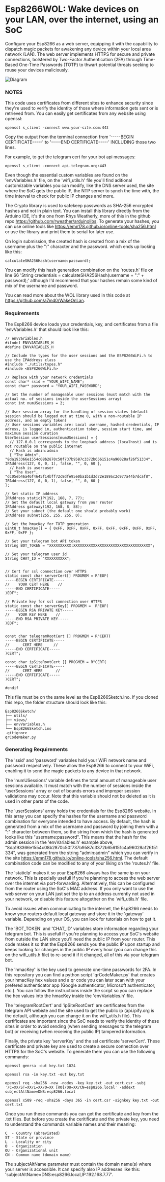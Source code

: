# Esp8266WOL: Wake devices on your LAN, over the internet, using an SoC

Configure your Esp8266 as a web server, equipping it with the capability to dispatch magic packets for awakening any device within your local area network (LAN). The web server implements HTTPS for secure and private connections, bolstered by Two-Factor Authentication (2FA) through Time-Based One-Time Passwords (TOTP) to thwart potential threats seeking to rouse your devices maliciously.

![Diagram](https://github.com/CenturySturgeon/Esp8266WOL/blob/main/WOL_Diagram.svg)

### NOTES

This code uses certificates from different sites to enhance security since they're used to verify the identity of those where information gets sent or is retrieved from. You can easily get certificates from any website using openssl:

```
openssl s_client -connect www.your-site.com:443
```

Copy the output from the terminal connection from '-----BEGIN CERTIFICATE-----' to '-----END CERTIFICATE-----' INCLUDING those two lines.

For example, to get the telegram cert for your bot api messages:

```
openssl s_client -connect api.telegram.org:443
```

Even though the essential custom variables are found on the 'envVariables.h' file, on the 'wifi_utils.h' file you'll find aditional customizable variables you can modify, like the DNS server used, the site where the SoC gets the public IP, the NTP server to synch the time with, the time interval to check for public IP changes and more.

The Crypto library is used to safekeep passwords as SHA-256 encrypted hashes and not in plain text. You can install this library directly from the Arduino IDE, it's the one from Rhys Weatherly, more of this in the github repo https://github.com/rweather/arduinolibs. To generate your hashes, you can use online tools like https://emn178.github.io/online-tools/sha256.html or use the library and print them to serial for later use.

On login submission, the created hash is created from a mix of the username plus the ":" character and the password. which ends up looking like this:

```
calculateSHA256Hash(username:password);
```

You can modify this hash generation combination on the 'routes.h' file on line 66 'String credentials = calculateSHA256Hash(username + ":" + password);' although I'd recommend that your hashes remain some kind of mix of the username and password.

You can read more about the WOL library used in this code at https://github.com/a7md0/WakeOnLan.

### Requirements

The Esp8266 device loads your credentials, key, and certificates from a file 'envVariables.h' that should look like this:

```
// envVariables.h
#ifndef ENVVARIABLES_H
#define ENVVARIABLES_H

// Include the types for the user sessions and the ESP8266WiFi.h to use the IPAddress class
#include "./utils/types.h"
#include <ESP8266WiFi.h>

// Replace with your network credentials
const char* ssid = "YOUR_WIFI_NAME";
const char* password = "YOUR_WIFI_PASSWORD";

// Set the number of manageable user sessions (must match with the actual no. of sessions inside the userSessions array)
const int numUSessions = 2;

// User session array for the handling of session states (default session should be logged out at time 0, with a non-routable IP address, and an empty token)
// User sessions variables are: Local username, hashed credentials, IP adress, is logged in, authentication token, session start time, and maximum session duration
UserSession userSessions[numUSessions] = {
  // 127.0.0.1 corresponds to the loopback address (localhost) and is not routable on the public internet
  // Hash is admin:admin
  { "The Admin", "8da193366e1554c08b2870c50f737b9587c3372b656151c4a96028af26f51334", IPAddress(127, 0, 0, 1), false, "", 0, 60 },
  // Hash is user:user
  { "The User", "dc05eb46a46f4645f14bff72c8dfe95e0ba1b1d3d72e189ac2c977a44b7dcaf8", IPAddress(127, 0, 0, 1), false, "", 0, 60 }
};

// Set static IP address
IPAddress staticIP(192, 168, 7, 77);
// Get the default local gateway from your router
IPAddress gateway(192, 168, 8, 88);
// Set your subnet (the default one should probably work)
IPAddress subnet(255, 255, 255, 0);

// Set the hmacKey for TOTP generation
uint8_t hmacKey[] = { 0xFF, 0xFF, 0xFF, 0xFF, 0xFF, 0xFF, 0xFF, 0xFF, 0xFF, 0xFF };

// Set your telegram bot API token
String BOT_TOKEN = "XXXXXXXXXX:XXXXXXXXXXXXXXXXXXXXXXXXXXXXXXXXXXX";

// Set your telegram user id
String CHAT_ID = "XXXXXXXXXX";


// Cert for ssl connection over HTTPS
static const char serverCert[] PROGMEM = R"EOF(
-----BEGIN CERTIFICATE-----
//    YOUR CERT HERE    //
-----END CERTIFICATE-----
)EOF";

// Private key for ssl connection over HTTPS
static const char serverKey[] PROGMEM =  R"EOF(
-----BEGIN RSA PRIVATE KEY-----
//    YOUR KEY HERE    //
-----END RSA PRIVATE KEY-----
)EOF";


const char telegramRootCert [] PROGMEM = R"CERT(
-----BEGIN CERTIFICATE-----
//      CERT HERE     //
-----END CERTIFICATE-----
)CERT";

const char ipSiteRootCert [] PROGMEM = R"CERT(
-----BEGIN CERTIFICATE-----
//      CERT HERE      //
-----END CERTIFICATE-----
)CERT";

#endif
```

This file must be on the same level as the Esp8266Sketch.ino. If you cloned this repo, the folder structure should look like this:

```
Esp8266Sketch/
├── utils/
├── views/
├── envVariables.h
└── Esp8266Sketch.ino
.gitignore
qrCodeMaker.py
```

### Generating Requirements

The 'ssid' and 'password' variables hold your WiFi network name and password respectively. These allow the Esp8266 to connect to your WiFi, enabling it to send the magic packets to any device in that network.

The 'numUSessions' variable defines the total amount of manageable user sessions available. It must match with the number of sessions inside the 'userSessions' array or out of bounds errors and improper session validations may occur. Note that this variable should not be deleted as it is used in other parts of the code.

The 'userSessions' array holds the credentials for the Esp8266 website. In this array you can specify the hashes for the username and password combination for everyone intended to have access. By default, the hash is generated from a mix of the username and password by joining them with a ":" character between them, so the string from which the hash is generated looks like this "username:password".
This means that the hash for the admin session in the 'envVariables.h' example above, "8da193366e1554c08b2870c50f737b9587c3372b656151c4a96028af26f51334", was generated from the string "admin:admin" which you can verify in the site https://emn178.github.io/online-tools/sha256.html. The default combination code can be modified to any of your liking on the 'routes.h' file.

The 'staticIp' makes it so your Esp8266 always has the same ip on your network. This is specially usefull if you're planning to access the web server over the internet via port-forwarding. Alternatively, this can be configured from the router using the SoC's MAC address. If you only want to use the web server on your LAN just set the ip to an address currently not used in your network, or disable this feature altogether on the 'wifi_utils.h' file.

To avoid issues when communicating to the internet, the Esp8266 needs to know your routers default local gateway and store it in the 'gateway' variable. Depending on your OS, you can look for tutorials on how to get it.

The 'BOT_TOKEN' and 'CHAT_ID' variables store information regarding your telegram bot. This is usefull if you're planning to access your SoC's website from outside the LAN since you'll need the public IP from your router. This code makes it so that the Esp8266 sends you the public IP upon startup and keeps looking for changes in the public IP every hour (you can change this on the wifi_utils.h file) to re-send it if it changed, all of this via your telegram bot.

The 'hmacKey' is the key used to generate one-time passwords for 2FA. In this repository you can find a python script 'qrCodeMaker.py' that creates your hmacKey hex values and a qr code you can later scan with your prefered authenticator app (Google authenticator, Microsoft authenticator, etc.). You can follow the instructions inside the script so you can replace the hex values into the hmacKey inside the 'envVariables.h' file.

The 'telegramRootCert' and 'ipSiteRootCert' are certificates from the telegram API webiste and the site used to get the public ip (api.ipify.org is the default, although you can change it on the wifi_utils.h file). This certificates are important since the SoC needs to verify the identity of these sites in order to avoid sending (when sending messages to the telegram bot) or receiving (when receiving the public IP) tampered information.

Finally, the private key 'serverKey' and the ssl certificate 'serverCert'. These certificate and private key are used to create a secure connection over HTTPS for the SoC's website. To generate them you can use the following commands:

```
openssl genrsa -out key.txt 1024

openssl rsa -in key.txt -out key.txt

openssl req -sha256 -new -nodes -key key.txt -out cert.csr -subj '/C=XX/ST=XX/L=XX/O=XX [RO]/OU=XX/CN=esp8266.local' -addext subjectAltName=DNS:esp8266.local

openssl x509 -req -sha256 -days 365 -in cert.csr -signkey key.txt -out cert.txt
```

Once you run these commands you can get the certificate and key from the .txt files. But before you create the ceritificate and the private key, you need to understand the commands variable names and their meaning:

    C  - Country (abreviated)
    ST - State or province
    L  - Locality or city
    O  - Organization
    OU - Organizational unit
    CN - Common name (domain name)

The subjectAltName parameter must contain the domain name(s) where your server is accessible. It can specify also IP addresses like this: 'subjectAltName=DNS:esp8266.local,IP:192.168.7.77'.
